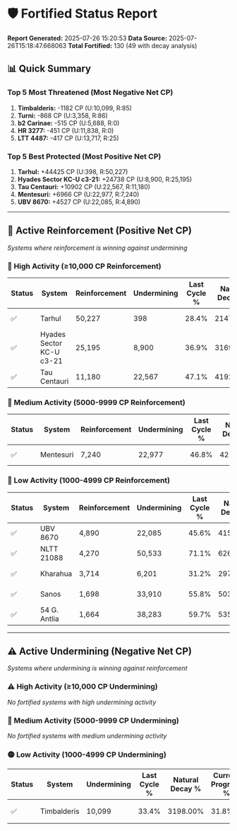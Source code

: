 # 🛡️ Fortified Status Report

**Report Generated:** 2025-07-26 15:20:53
**Data Source:** 2025-07-26T15:18:47.668063
**Total Fortified:** 130 (49 with decay analysis)

## 📊 Quick Summary

### Top 5 Most Threatened (Most Negative Net CP)
1. **Timbalderis:** -1182 CP (U:10,099, R:85)
2. **Turni:** -868 CP (U:3,358, R:86)
3. **b2 Carinae:** -515 CP (U:5,688, R:0)
4. **HR 3277:** -451 CP (U:11,838, R:0)
5. **LTT 4487:** -417 CP (U:13,717, R:25)

### Top 5 Best Protected (Most Positive Net CP)
1. **Tarhul:** +44425 CP (U:398, R:50,227)
2. **Hyades Sector KC-U c3-21:** +24738 CP (U:8,900, R:25,195)
3. **Tau Centauri:** +10902 CP (U:22,567, R:11,180)
4. **Mentesuri:** +6966 CP (U:22,977, R:7,240)
5. **UBV 8670:** +4527 CP (U:22,085, R:4,890)


---

## 🔵 Active Reinforcement (Positive Net CP)
*Systems where reinforcement is winning against undermining*

### 🔵 High Activity (≥10,000 CP Reinforcement)

| Status | System | Reinforcement | Undermining | Last Cycle % | Natural Decay % | Current Progress % | Current CP | Net CP | Activity |
|--------|--------|---------------|-------------|--------------|-----------------|-------------------|------------|--------|----------|
| ✅ | Tarhul | 50,227 | 398 | 28.4% | 2147.00% | 28.3% | 183,950 | +44425 | 🔵 High Reinforcement |
| ✅ | Hyades Sector KC-U c3-21 | 25,195 | 8,900 | 36.9% | 3169.00% | 35.5% | 230,750 | +24738 | 🔵 High Reinforcement |
| ✅ | Tau Centauri | 11,180 | 22,567 | 47.1% | 4192.00% | 43.6% | 283,400 | +10902 | 🔵 High Reinforcement |

### 🔵 Medium Activity (5000-9999 CP Reinforcement)

| Status | System | Reinforcement | Undermining | Last Cycle % | Natural Decay % | Current Progress % | Current CP | Net CP | Activity |
|--------|--------|---------------|-------------|--------------|-----------------|-------------------|------------|--------|----------|
| ✅ | Mentesuri | 7,240 | 22,977 | 46.8% | 4223.00% | 43.3% | 281,450 | +6966 | 🔵 Medium Reinforcement |

### 🔵 Low Activity (1000-4999 CP Reinforcement)

| Status | System | Reinforcement | Undermining | Last Cycle % | Natural Decay % | Current Progress % | Current CP | Net CP | Activity |
|--------|--------|---------------|-------------|--------------|-----------------|-------------------|------------|--------|----------|
| ✅ | UBV 8670 | 4,890 | 22,085 | 45.6% | 4150.00% | 42.2% | 274,300 | +4527 | 🔵 Low Reinforcement |
| ✅ | NLTT 21088 | 4,270 | 50,533 | 71.1% | 6267.00% | 63.3% | 411,450 | +4109 | 🔵 Low Reinforcement |
| ✅ | Kharahua | 3,714 | 6,201 | 31.2% | 2970.00% | 30.2% | 196,300 | +3255 | 🔵 Low Reinforcement |
| ✅ | Sanos | 1,698 | 33,910 | 55.8% | 5037.00% | 50.6% | 328,900 | +1509 | 🔵 Low Reinforcement |
| ✅ | 54 G. Antlia | 1,664 | 38,283 | 59.7% | 5358.00% | 53.8% | 349,699 | +1447 | 🔵 Low Reinforcement |


---

## ⚠️ Active Undermining (Negative Net CP)
*Systems where undermining is winning against reinforcement*

### ⚠️ High Activity (≥10,000 CP Undermining)

*No fortified systems with high undermining activity*

### 🔶 Medium Activity (5000-9999 CP Undermining)

*No fortified systems with medium undermining activity*

### 🟡 Low Activity (1000-4999 CP Undermining)

| Status | System | Undermining | Last Cycle % | Natural Decay % | Current Progress % | Reinforcement | Current CP | Net CP | Activity |
|--------|--------|-------------|--------------|-----------------|-------------------|---------------|------------|--------|----------|
| ✅ | Timbalderis | 10,099 | 33.4% | 3198.00% | 31.8% | 85 | 206,700 | -1182 | 🟡 Low Undermining |
